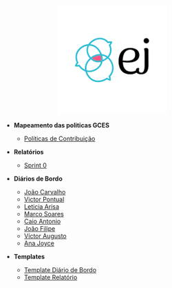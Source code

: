 
<center>

<a href="https://gces-ej.github.io/docs/#/" target="_blank">
  <img src="assets/ej-logo.png" alt="Logo" style="width: 50%; height: auto;">
</a>

</center>

- **Mapeamento das politicas GCES**
    - [Políticas de Contribuição](politicasGCES/politicasGCES.md)

- **Relatórios**
    - [Sprint 0](relatorios/sprint_0.md)

- **Diários de Bordo**
    - [João Carvalho](diarioBordo/joao_carvalho.md)
    - [Victor Pontual](diarioBordo/victor_pontual.md)
    - [Leticia Arisa](diarioBordo/leticia_arisa.md)
    - [Marco Soares](diarioBordo/marco_soares.md)
    - [Caio Antonio](diarioBordo/caio_antonio.md)
    - [João Filipe](diarioBordo/Joao_Filipe.md)
    - [Víctor Augusto](diarioBordo/victor_augusto.md)
    - [Ana Joyce](diarioBordo/ana_joyce.md)

- **Templates**
    - [Template Diário de Bordo](templates/template-diario-bordo.md)
    - [Template Relatório](templates/template-relatorio.md)
